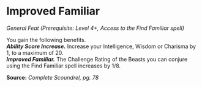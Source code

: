 # Improved Familiar
*General Feat (Prerequisite: Level 4+, Access to the Find Familiar spell)*

You gain the following benefits.  
***Ability Score Increase.*** Increase your Intelligence, Wisdom or Charisma by 1, to a maximum of 20.  
***Improved Familiar.*** The Challenge Rating of the Beasts you can conjure using the Find Familiar spell increases by 1/8.



**Source:** *Complete Scoundrel, pg. 78*